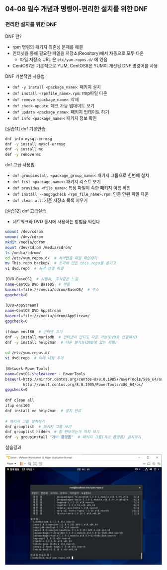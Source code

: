 ## 04-08 필수 개념과 명령어-편리한 설치를 위한 DNF

### 편리한 설치를 위한 DNF

DNF 란?

- rpm 명령의 패키지 의존성 문제를 해결
- 인터넷을 통해 필요한 파일을 저장소(Reository)에서 자동으로 모두 다운
  - 파일 저장소 URL 은 ```etc/yum.ropos.d/``` 에 있음
- CentOS7은 기본적으로 YUM, CentOS8은 YUM이 개선된 DNF 명령어를 사용

DNF 기본적인 사용법

- ```dnf -y install <package_name>```: 패키지 설치
- ```dnf install <rpmfile_name>.rpm```: rmp파일 다운
- ```dnf remove <package_name>```: 삭제
- ```dnf check-update```: 체크 가능 업데이트 보기
- ```dnf update <package_name>```: 패키지 업데이트 하기
- ```dnf info <package_name>```: 패키지 정보 확인

[실습11] dnf 기본연습

``` bash
dnf info mysql-errmsg
dnf -y install mysql-errmsg
dnf -y install mc
def -y remove mc
```

dnf 고급 사용법

- ```dnf groupinstall <package_group_name>```: 패키지 그룹으로 한번에 설치
- ```dnf list <package_name>```: 패키지 리스트 보기
- ```dnf provides <file_name>```: 특정 파일이 속한 패키지 이름 확인
- ```dnf install --nogpgcheck <rpm_file_name>.rpm```: 인증 안된 파일 다운
- ```dnf clean all```: 기존 저장소 목록 지우기

[실습12] dnf 고급실습

- 네트워크와 DVD 동시에 사용하는 방법을 익힌다

``` bash
umount /dev/cdrom
umount /dev/cdrom
mkdir /media/cdrom
mount /dev/cdrom /media/cdrom/
ls /media/cdrom/
cd /etc/yum.repos.d/  # 서버연결 파일 확인하기
mv This.repo backup/  # 초기에 만든 this.repo를 옮기고
vi dvd.repo  # 서버 연결 파일

[DVD-BaseOS]  # 식별자, 주석같은 느낌
name=CentOS DVD BaseOS  # 이름
baseurl=file:///media/cdrom/BaseOS/  # 주소
gpgcheck=0

[DVD-AppStream]
name=CentOS DVD AppStream
baseurl=file:///media/cdrom/AppStream/
gpgcheck=0

ifdown ens160  # 인터넷 끄기
dnf -y install mariadb  # 인터넷이 안되도 다운 가능(DVD로 연결해서)
dnf -y install help2man  # 다운 불가능(DVD에 없는 파일)

cd /etc/yum.repos.d/
vi dvd.repo  # 아래 내용 추가

[Network-PowerTools]
name=CentOS-$releasever - PowerTools
baseurl=http://mirror.centos.org/centos-8/8.0.1905/PowerTools/x86_64/os/
        http://vault.centos.org/8.0.1905/PowerTools/x86_64/os/
gpgcheck=0

dnf clean all
ifup ens160
dnf install mc help2man  # 설치 완료

# 패키지 그룹 설치하기
dnf grouplist  # 패키지 그룹 보기
dnf grouplist hidden  # 잘 안보이는거 까지 보기
dnf -y groupinstall "자바 플랫폼"  # 패키지 그룹(자바 플랫폼) 설치하기
```

실습결과

![04-08실습결과1](./assets/04-08실습결과1.png)